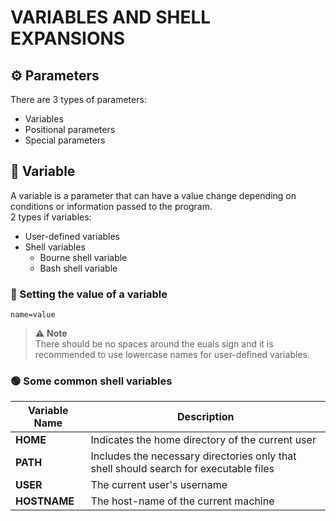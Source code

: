 # VARIABLES AND SHELL EXPANSIONS

## ⚙️ Parameters
There are 3 types of parameters:
- Variables
- Positional parameters
- Special parameters

## 🧮 Variable
A variable is a parameter that can have a value change depending on conditions or information passed to the program.
<br>2 types if variables: 
- User-defined variables
- Shell variables
    - Bourne shell variable
    - Bash shell variable

### :large_blue_circle: Setting the value of a variable

```name=value```

> :warning: <b>Note</b>
> <br>There should be no spaces around the euals sign and it is recommended to use lowercase names for user-defined variables.

### :green_circle: Some common shell variables

| **Variable Name** 	| **Description**                                                                       	|
|-------------------	|---------------------------------------------------------------------------------------	|
| **HOME**          	| Indicates the home directory of the current user                                      	|
| **PATH**          	| Includes the necessary directories only that shell should search for executable files 	|
| **USER**          	| The current user's username                                                           	|
| **HOSTNAME**      	| The host-name of the current machine                                                  	|
